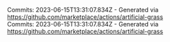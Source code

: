 Commits: 2023-06-15T13:31:07.834Z - Generated via https://github.com/marketplace/actions/artificial-grass
<br>
Commits: 2023-06-15T13:31:07.834Z - Generated via https://github.com/marketplace/actions/artificial-grass
<br>
